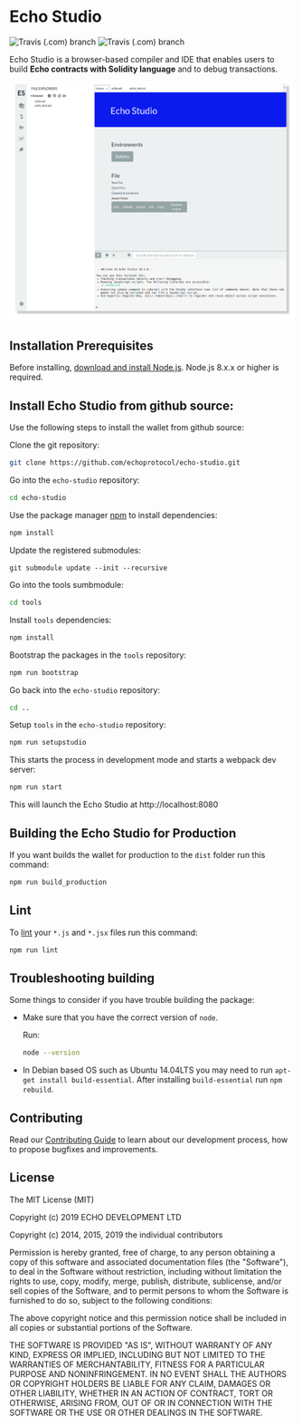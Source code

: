 
# Echo Studio

![Travis (.com) branch](https://img.shields.io/travis/com/echoprotocol/echo-studio/master?label=build%20master)
![Travis (.com) branch](https://img.shields.io/travis/com/echoprotocol/echo-studio/develop?label=build%20develop)

Echo Studio is a browser-based compiler and IDE that enables users to build **Echo contracts with Solidity language** and to debug transactions.

![Echo Studio example](./echo_studio_example.png)

## Installation Prerequisites

Before installing, [download and install Node.js](https://nodejs.org/en/download/).
Node.js 8.x.x or higher is required.

## Install Echo Studio from github source:

Use the following steps to install the wallet from github source:

Clone the git repository:

```bash
git clone https://github.com/echoprotocol/echo-studio.git
```

Go into the `echo-studio` repository:

```bash
cd echo-studio
```

Use the package manager [npm](https://www.npmjs.com/) to install dependencies:

```bash
npm install
```

Update the registered submodules:
```
git submodule update --init --recursive
```
Go into the tools sumbmodule:
```bash
cd tools
```

Install `tools` dependencies:

```bash
npm install
```

Bootstrap the packages in the `tools` repository:

```bash
npm run bootstrap
```

Go back into the `echo-studio` repository:

```bash
cd ..
```

Setup `tools` in the `echo-studio` repository:

```bash
npm run setupstudio
```

This starts the process in development mode and starts a webpack dev server:

```bash
npm run start
```

This will launch the Echo Studio at http://localhost:8080

## Building the Echo Studio for Production

If you want builds the wallet for production to the `dist` folder run this command:

```bash
npm run build_production
```

## Lint

To [lint](https://eslint.org/) your `*.js` and `*.jsx` files run this command:

```bash
npm run lint
```

## Troubleshooting building

Some things to consider if you have trouble building the package:

- Make sure that you have the correct version of `node`.

	Run:

	```bash
	node --version
	```

- In Debian based OS such as Ubuntu 14.04LTS you may need to run `apt-get install build-essential`. After installing `build-essential` run `npm rebuild`.


## Contributing

Read our [Contributing Guide](https://github.com/echoprotocol/echo-studio/CONTRIBUTING.md) to learn about our development process, how to propose bugfixes and improvements.

## License

The MIT License (MIT)

Copyright (c) 2019 ECHO DEVELOPMENT LTD

Copyright (c) 2014, 2015, 2019 the individual contributors


Permission is hereby granted, free of charge, to any person obtaining a copy of
this software and associated documentation files (the "Software"), to deal in
the Software without restriction, including without limitation the rights to
use, copy, modify, merge, publish, distribute, sublicense, and/or sell copies of
the Software, and to permit persons to whom the Software is furnished to do so,
subject to the following conditions:

The above copyright notice and this permission notice shall be included in all
copies or substantial portions of the Software.

THE SOFTWARE IS PROVIDED "AS IS", WITHOUT WARRANTY OF ANY KIND, EXPRESS OR
IMPLIED, INCLUDING BUT NOT LIMITED TO THE WARRANTIES OF MERCHANTABILITY, FITNESS
FOR A PARTICULAR PURPOSE AND NONINFRINGEMENT. IN NO EVENT SHALL THE AUTHORS OR
COPYRIGHT HOLDERS BE LIABLE FOR ANY CLAIM, DAMAGES OR OTHER LIABILITY, WHETHER
IN AN ACTION OF CONTRACT, TORT OR OTHERWISE, ARISING FROM, OUT OF OR IN
CONNECTION WITH THE SOFTWARE OR THE USE OR OTHER DEALINGS IN THE SOFTWARE.
